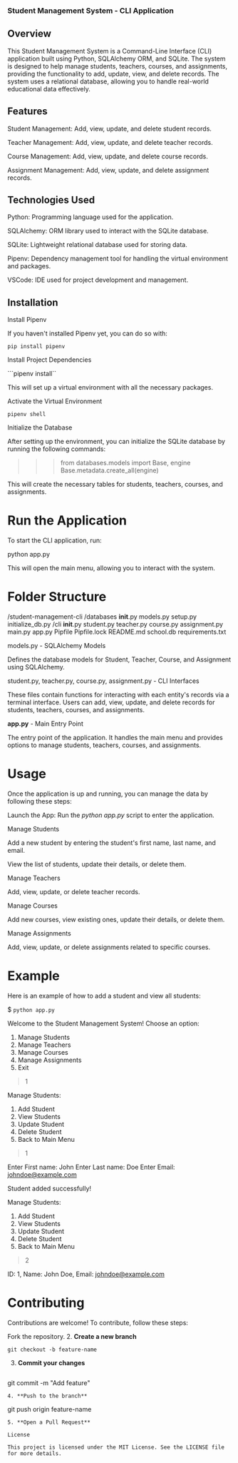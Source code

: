 ### Student Management System - CLI Application

## Overview

This Student Management System is a Command-Line Interface (CLI) application built using Python, SQLAlchemy ORM, and SQLite. The system is designed to help manage students, teachers, courses, and assignments, providing the functionality to add, update, view, and delete records. The system uses a relational database, allowing you to handle real-world educational data effectively.

## Features

Student Management: Add, view, update, and delete student records.

Teacher Management: Add, view, update, and delete teacher records.

Course Management: Add, view, update, and delete course records.

Assignment Management: Add, view, update, and delete assignment records.

## Technologies Used

Python: Programming language used for the application.

SQLAlchemy: ORM library used to interact with the SQLite database.

SQLite: Lightweight relational database used for storing data.

Pipenv: Dependency management tool for handling the virtual environment and packages.

VSCode: IDE used for project development and management.

## Installation

 Install Pipenv

If you haven't installed Pipenv yet, you can do so with:

```pip install pipenv```

 Install Project Dependencies

```pipenv install``

This will set up a virtual environment with all the necessary packages.

 Activate the Virtual Environment

```pipenv shell```

 Initialize the Database

After setting up the environment, you can initialize the SQLite database by running the following commands:

>>> from databases.models import Base, engine
>>> Base.metadata.create_all(engine)

This will create the necessary tables for students, teachers, courses, and assignments.

#  Run the Application

To start the CLI application, run:

python app.py

This will open the main menu, allowing you to interact with the system.

# Folder Structure

/student-management-cli
    /databases
        __init__.py
        models.py
        setup.py
        initialize_db.py
    /cli
        __init__.py
        student.py
        teacher.py
        course.py
        assignment.py
        main.py
    app.py
    Pipfile
    Pipfile.lock
    README.md
    school.db
    requirements.txt

models.py - SQLAlchemy Models

Defines the database models for Student, Teacher, Course, and Assignment using SQLAlchemy.

student.py, teacher.py, course.py, assignment.py - CLI Interfaces

These files contain functions for interacting with each entity's records via a terminal interface. Users can add, view, update, and delete records for students, teachers, courses, and assignments.

**app.py** - Main Entry Point

The entry point of the application. It handles the main menu and provides options to manage students, teachers, courses, and assignments.

# Usage

Once the application is up and running, you can manage the data by following these steps:

Launch the App: Run the *python app.py* script to enter the application.

Manage Students

Add a new student by entering the student's first name, last name, and email.

View the list of students, update their details, or delete them.

Manage Teachers

Add, view, update, or delete teacher records.

Manage Courses

Add new courses, view existing ones, update their details, or delete them.

Manage Assignments

Add, view, update, or delete assignments related to specific courses.

# Example

Here is an example of how to add a student and view all students:

$ ```python app.py```

Welcome to the Student Management System!
Choose an option:

1. Manage Students
2. Manage Teachers
3. Manage Courses
4. Manage Assignments
5. Exit

> 1

Manage Students:

1. Add Student
2. View Students
3. Update Student
4. Delete Student
5. Back to Main Menu

> 1

Enter First name: John
Enter Last name: Doe
Enter Email: johndoe@example.com

Student added successfully!

Manage Students:

1. Add Student
2. View Students
3. Update Student
4. Delete Student
5. Back to Main Menu

> 2

ID: 1, Name: John Doe, Email: johndoe@example.com

# Contributing

Contributions are welcome! To contribute, follow these steps:

Fork the repository.
2. **Create a new branch**
   ```
git checkout -b feature-name
   ```
3. **Commit your changes**
   ```
git commit -m "Add feature"
   ```
4. **Push to the branch**
   ```
git push origin feature-name
   ```
5. **Open a Pull Request**

License

This project is licensed under the MIT License. See the LICENSE file for more details.

